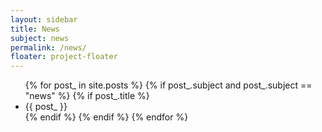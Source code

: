 ```yaml
---
layout: sidebar
title: News
subject: news
permalink: /news/
floater: project-floater
---
```


<ul class="list-view">
  {% for post_ in site.posts %}
    {% if post_.subject and post_.subject == "news" %}
      {% if post_.title %}
        <li id="{{post_.title}}">
          {{ post_ }}
        </li>
      {% endif %}
    {% endif %}
  {% endfor %}
</ul>
